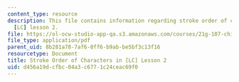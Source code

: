 ```yaml
---
content_type: resource
description: This file contains information regarding stroke order of characters in
  [LC] lesson 2.
file: https://ol-ocw-studio-app-qa.s3.amazonaws.com/courses/21g-107-chinese-i-streamlined-fall-2014/d456a19dcfbc04a3c6771c24ceac69f0_MIT21G_107F14_Chars2_SO.pdf
file_type: application/pdf
parent_uid: 8b281a78-7af6-0ff6-b9ab-be5bf3c13f16
resourcetype: Document
title: Stroke Order of Characters in [LC] Lesson 2
uid: d456a19d-cfbc-04a3-c677-1c24ceac69f0
---
```

